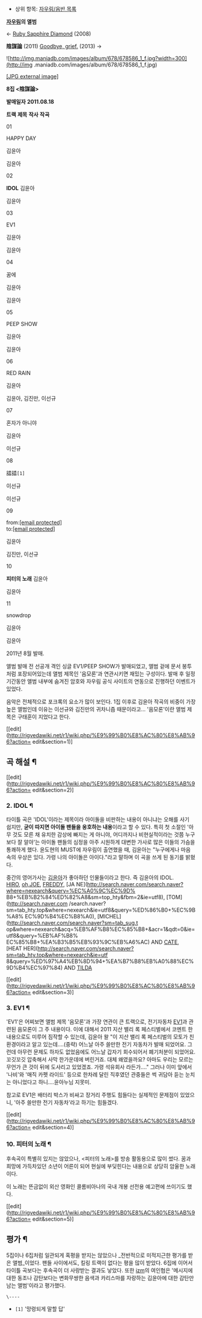   * 상위 항목: [자우림/음반 목록](%EC%9E%90%EC%9A%B0%EB%A6%BC/%EC%9D%8C%EB%B0%98%20%EB%AA%A9%EB%A1%9D.md)  

**[자우림](%EC%9E%90%EC%9A%B0%EB%A6%BC.md)의 앨범**

← [Ruby Sapphire Diamond](Ruby%20Sapphire%20Diamond.md) (2008)

**陰謀論** (2011) 
[Goodbye, grief.](Goodbye%2C%20grief..md) (2013) →

  

![http://img.maniadb.com/images/album/678/678586_1_f.jpg?width=300](http://img
.maniadb.com/images/album/678/678586_1_f.jpg)

[[JPG external image]](http://img.maniadb.com/images/album/678/678586_1_f.jpg)

  

**8집 <陰謀論>**

**발매일자**
**2011.08.18**

**트랙**
**제목**
**작사**
**작곡**

01

HAPPY DAY

김윤아

김윤아

02

**IDOL**
김윤아

김윤아

03

EV1

김윤아

김윤아

04

꿈에

김윤아

김윤아

05

PEEP SHOW

김윤아

김윤아

06

RED RAIN

김윤아

김윤아, 김진만, 이선규

07

혼자가 아니야

김윤아

이선규

08

誻誻`[1]`

이선규

이선규

09

from:[[email protected]](http://rigvedawiki.net/cdn-cgi/l/email-protection)  
to:[[email protected]](http://rigvedawiki.net/cdn-cgi/l/email-protection)

김윤아

김진만, 이선규

10

**피터의 노래**
김윤아

김윤아

11

snowdrop

김윤아

김윤아

2011년 8월 발매.

앨범 발매 전 선공개 격인 싱글 EV1/PEEP SHOW가 발매되었고, 앨범 겉에 문서 봉투처럼 포장되어있는데 앨범 제목인 '음모론'과
연관시키면 재밌는 구성이다. 발매 후 일정 기간동안 앨범 내부에 숨겨진 암호와 자우림 공식 사이트의 연동으로 진행하던 이벤트가 있었다.

음악은 전체적으로 포크록의 요소가 많이 보인다. 1집 이후로 김윤아 작곡의 비중이 가장 높은 앨범인데 이유는 이선규와 김진만의 귀차니즘
때문이라고... '음모론'이란 앨범 제목은 구태훈이 지었다고 한다.

[[edit](http://rigvedawiki.net/r1/wiki.php/%E9%99%B0%E8%AC%80%E8%AB%96?action=
edit&section=1)]

## 곡 해설 ¶

[[edit](http://rigvedawiki.net/r1/wiki.php/%E9%99%B0%E8%AC%80%E8%AB%96?action=
edit&section=2)]

### 2\. IDOL ¶

타이틀 곡은 'IDOL'이라는 제목이라 아이돌을 비판하는 내용이 아니냐는 오해를 사기 쉽지만, **굳이 따지면 아이돌 팬들을 옹호하는
내용**이라고 할 수 있다. 특히 첫 소절인 '아무 것도 모른 채 유치한 감상에 빠지는 게 아니야, 어디까지나 비현실적이라는 것쯤 누구보다
잘 알아'는 아이돌 팬들의 심정을 아주 시원하게 대변한 가사로 많은 이들의 가슴을 통쾌하게 했다. 윤도현의 MUST에 자우림이 출연했을 때,
김윤아는 "누구에게나 마음 속의 우상은 있다. 가령 나의 아이돌은 아이다."라고 말하며 이 곡을 쓰게 된 동기를 밝혔다.

  

중간의 영어가사는 [김윤아](%EA%B9%80%EC%9C%A4%EC%95%84.md)가 좋아하던 인물들이라고 한다. 즉 김윤아의
IDOL.  
[HIRO](%EB%AF%B8%EC%A6%88%EC%8B%9C%EB%A7%88%20%ED%9E%88%EB%A1%9C.md), [oh,JOE](%EC%98%A4%EB%8B%A4%EA%B8%B0%EB%A6%AC%20%EC%A3%A0.md),
[FREDDY](%ED%94%84%EB%A0%88%EB%94%94%20%EB%A8%B8%ED%81%90%EB%A6%AC.md), [JA
NE](http://search.naver.com/search.naver?where=nexearch&query=%EC%A0%9C%EC%9D%
B8+%EB%B2%84%ED%82%A8&sm=top_hty&fbm=2&ie=utf8), [TOM](http://search.naver.com
/search.naver?sm=tab_hty.top&where=nexearch&ie=utf8&query=%ED%86%B0+%EC%9B%A8%
EC%9D%B4%EC%B8%A0), [MICHEL](http://search.naver.com/search.naver?sm=tab_sug.t
op&where=nexearch&acq=%EB%AF%B8%EC%85%B8+&acr=1&qdt=0&ie=utf8&query=%EB%AF%B8%
EC%85%B8+%EA%B3%B5%EB%93%9C%EB%A6%AC) AND
[CATE](%EC%BC%80%EC%9D%B4%ED%8A%B8%20%EB%B8%94%EB%9E%9C%EC%B9%AB.md), [HEAT
HER](http://search.naver.com/search.naver?sm=tab_hty.top&where=nexearch&ie=utf
8&query=%ED%97%A4%EB%8D%94+%EA%B7%B8%EB%A0%88%EC%9D%B4%EC%97%84) AND
[TILDA](%ED%8B%B8%EB%8B%A4%20%EC%8A%A4%EC%9C%88%ED%8A%BC.md)

[[edit](http://rigvedawiki.net/r1/wiki.php/%E9%99%B0%E8%AC%80%E8%AB%96?action=
edit&section=3)]

### 3\. EV1 ¶

'EV1'은 어찌보면 앨범 제목 '음모론'과 가장 연관이 큰 트랙으로, 전기자동차 [EV1](EV1.md)과 관련된 음모론이 그 주
내용이다. 이에 대해서 2011 지산 밸리 록 페스티벌에서 코멘트 한 내용으로도 미루어 짐작할 수 있는데, 김윤아 왈 "이 지산 밸리 록
페스티벌의 모토가 친환경이라고 알고 있는데....(중략) 어느날 아주 쓸만한 전기 자동차가 발매 되었어요. 그런데 아무런 문제도 하자도
없었음에도 어느날 갑자기 회수되어서 폐기처분이 되었어요. 꼬깃꼬깃 압축해서 사막 한가운데에 버린거죠. 대체 왜였을까요? 아마도 우리는 모르는
무언가 큰 것이 뒤에 도사리고 있었겠죠. 가령 석유회사 라든가...." 그러나 이미 앞에서 '나비'와 '매직 카펫 라이드' 등으로 한차례
달린 직후였던 관중들은 썩 귀담아 듣는 눈치는 아니었다고 하니....윤아누님 지못미.

  

참고로 EV1은 배터리 박스가 비싸고 장거리 주행도 힘들다는 실제적인 문제점이 있었으니, '아주 쓸만한 전기 자동차'라고 하기는 힘들겠다.

[[edit](http://rigvedawiki.net/r1/wiki.php/%E9%99%B0%E8%AC%80%E8%AB%96?action=
edit&section=4)]

### 10\. 피터의 노래 ¶

후속곡이 특별히 있지는 않았으나, <피터의 노래>를 방송 활동용으로 많이 썼다. 꿈과 희망에 가득차있던 소년이 어른이 되어 현실에 부딪힌다는
내용으로 상당히 암울한 노래이다.

  

이 노래는 뜬금없이 외산 영화인 콜롬비아나의 국내 개봉 선전용 예고편에 쓰이기도 했다.

  

[[edit](http://rigvedawiki.net/r1/wiki.php/%E9%99%B0%E8%AC%80%E8%AB%96?action=
edit&section=5)]

## 평가 ¶

5집이나 6집처럼 일관되게 혹평을 받지는 않았으나 _전반적으로 미적지근한 평가를 받은 앨범_이었다. 팬들 사이에서도, 킬링 트랙이 없다는
평을 많이 받았다. 6집에 이어서 타이틀 곡보다는 후속곡이 더 사랑받는 결과도 낳았다. 또한 [izm](izm.md)의 여인협은
'메시지에 대한 동조나 감탄보다는 변화무쌍한 음색과 카리스마를 자랑하는 김윤아에 대한 감탄만 남는 앨범'이라고 평가했다.

`\----`

  * `[1]` '망령되게 말할 답'

